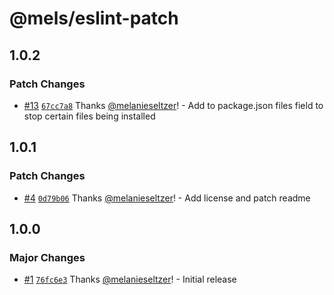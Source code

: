 # @mels/eslint-patch

## 1.0.2

### Patch Changes

- [#13](https://github.com/melanieseltzer/toolkit/pull/13) [`67cc7a8`](https://github.com/melanieseltzer/toolkit/commit/67cc7a89ae0eb7c566ab3fa09b5b5cfc1c9a6f52) Thanks [@melanieseltzer](https://github.com/melanieseltzer)! - Add to package.json files field to stop certain files being installed

## 1.0.1

### Patch Changes

- [#4](https://github.com/melanieseltzer/toolkit/pull/4) [`0d79b06`](https://github.com/melanieseltzer/toolkit/commit/0d79b06e039685f3bd6dc1434b3cfaa22221a9e2) Thanks [@melanieseltzer](https://github.com/melanieseltzer)! - Add license and patch readme

## 1.0.0

### Major Changes

- [#1](https://github.com/melanieseltzer/toolkit/pull/1) [`76fc6e3`](https://github.com/melanieseltzer/toolkit/commit/76fc6e374b6f26590dc16bdcb3b2d45c94e66fe3) Thanks [@melanieseltzer](https://github.com/melanieseltzer)! - Initial release
